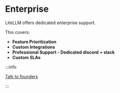 # Enterprise

LiteLLM offers dedicated enterprise support.

This covers: 
- **Feature Prioritization**
- **Custom Integrations**
- **Professional Support - Dedicated discord + slack**
- **Custom SLAs**

:::info

[Talk to founders](https://calendly.com/d/4mp-gd3-k5k/litellm-1-1-onboarding-chat)

:::